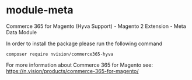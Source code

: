 # module-meta
Commerce 365 for Magento (Hyva Support) - Magento 2 Extension - Meta Data Module

In order to install the package please run the following command
```
composer require nvision/commerce365-hyva
```

For more information about Commerce 365 for Magento see:
https://n.vision/products/commerce-365-for-magento/
